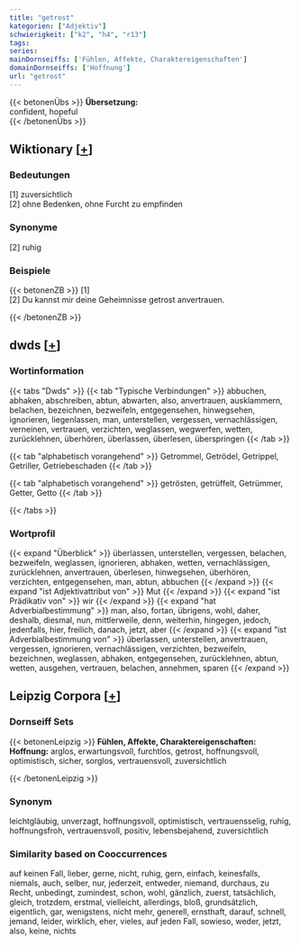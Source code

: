 ```yaml
---
title: "getrost"
kategorien: ["Adjektiv"]
schwierigkeit: ["k2", "h4", "r13"]
tags:
series:
mainDornseiffs: ['Fühlen, Affekte, Charaktereigenschaften']
domainDornseiffs: ['Hoffnung']
url: "getrost"
---
```


{{< betonenÜbs >}}
**Übersetzung:**  
confident, hopeful  
{{< /betonenÜbs >}}

## Wiktionary [[+](https://de.wiktionary.org/wiki/getrost)]

### Bedeutungen
[1] zuversichtlich  
[2] ohne Bedenken, ohne Furcht zu empfinden  

### Synonyme
[2] ruhig  

### Beispiele
{{< betonenZB >}}
[1]  
[2] Du kannst mir deine Geheimnisse getrost anvertrauen.  

{{< /betonenZB >}}


## dwds [[+](https://www.dwds.de/wb/getrost)]

### Wortinformation
{{< tabs "Dwds" >}}
{{< tab "Typische Verbindungen" >}}
abbuchen, abhaken, abschreiben, abtun, abwarten, also, anvertrauen, ausklammern, belachen, bezeichnen, bezweifeln, entgegensehen, hinwegsehen, ignorieren, liegenlassen, man, unterstellen, vergessen, vernachlässigen, verneinen, vertrauen, verzichten, weglassen, wegwerfen, wetten, zurücklehnen, überhören, überlassen, überlesen, überspringen
{{< /tab >}}

{{< tab "alphabetisch vorangehend" >}}
Getrommel, Getrödel, Getrippel, Getriller, Getriebeschaden
{{< /tab >}}

{{< tab "alphabetisch vorangehend" >}}
getrösten, getrüffelt, Getrümmer, Getter, Getto
{{< /tab >}}

{{< /tabs >}}

### Wortprofil
{{< expand "Überblick" >}} überlassen, unterstellen, vergessen, belachen, bezweifeln, weglassen, ignorieren, abhaken, wetten, vernachlässigen, zurücklehnen, anvertrauen, überlesen, hinwegsehen, überhören, verzichten, entgegensehen, man, abtun, abbuchen {{< /expand >}}
{{< expand "ist Adjektivattribut von" >}} Mut {{< /expand >}}
{{< expand "ist Prädikativ von" >}} wir {{< /expand >}}
{{< expand "hat Adverbialbestimmung" >}} man, also, fortan, übrigens, wohl, daher, deshalb, diesmal, nun, mittlerweile, denn, weiterhin, hingegen, jedoch, jedenfalls, hier, freilich, danach, jetzt, aber {{< /expand >}}
{{< expand "ist Adverbialbestimmung von" >}} überlassen, unterstellen, anvertrauen, vergessen, ignorieren, vernachlässigen, verzichten, bezweifeln, bezeichnen, weglassen, abhaken, entgegensehen, zurücklehnen, abtun, wetten, ausgehen, vertrauen, belachen, annehmen, sparen {{< /expand >}}

## Leipzig Corpora [[+](https://corpora.uni-leipzig.de/en/res?word=getrost&corpusId=deu_newscrawl-public_2018)]

### Dornseiff Sets
{{< betonenLeipzig >}}
**Fühlen, Affekte, Charaktereigenschaften:**  
**Hoffnung:** arglos, erwartungsvoll, furchtlos, getrost, hoffnungsvoll, optimistisch, sicher, sorglos, vertrauensvoll, zuversichtlich  

{{< /betonenLeipzig >}}

### Synonym
leichtgläubig, unverzagt, hoffnungsvoll, optimistisch, vertrauensselig, ruhig, hoffnungsfroh, vertrauensvoll, positiv, lebensbejahend, zuversichtlich


### Similarity based on Cooccurrences
auf keinen Fall, lieber, gerne, nicht, ruhig, gern, einfach, keinesfalls, niemals, auch, selber, nur, jederzeit, entweder, niemand, durchaus, zu Recht, unbedingt, zumindest, schon, wohl, gänzlich, zuerst, tatsächlich, gleich, trotzdem, erstmal, vielleicht, allerdings, bloß, grundsätzlich, eigentlich, gar, wenigstens, nicht mehr, generell, ernsthaft, darauf, schnell, jemand, leider, wirklich, eher, vieles, auf jeden Fall, sowieso, weder, jetzt, also, keine, nichts

